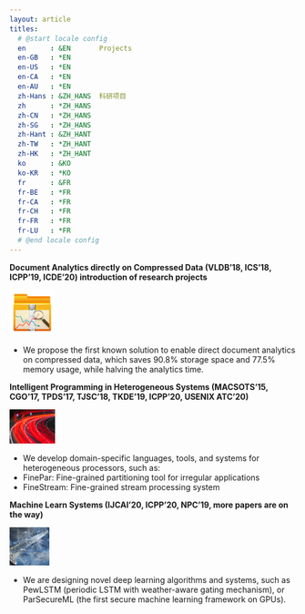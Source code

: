 ```yaml
---
layout: article
titles:
  # @start locale config
  en      : &EN       Projects
  en-GB   : *EN
  en-US   : *EN
  en-CA   : *EN
  en-AU   : *EN
  zh-Hans : &ZH_HANS  科研项目
  zh      : *ZH_HANS
  zh-CN   : *ZH_HANS
  zh-SG   : *ZH_HANS
  zh-Hant : &ZH_HANT  
  zh-TW   : *ZH_HANT
  zh-HK   : *ZH_HANT
  ko      : &KO       
  ko-KR   : *KO
  fr      : &FR       
  fr-BE   : *FR
  fr-CA   : *FR
  fr-CH   : *FR
  fr-FR   : *FR
  fr-LU   : *FR
  # @end locale config
---
```


**Document Analytics directly on Compressed Data (VLDB’18, ICS’18, ICPP’19, ICDE’20) introduction of research projects**

<img src="/assets/1.1.png" alt="fig 1.1" style="zoom:100%;" />

+ We propose the first known solution to enable direct document analytics on compressed data, which saves 90.8% storage space and 77.5% memory usage, while halving the analytics time.

**Intelligent Programming in Heterogeneous Systems (MACSOTS’15, CGO’17, TPDS’17, TJSC’18, TKDE’19, ICPP’20, USENIX ATC’20)**

<img src="/assets/1.2.png" alt="fig 1.2" style="zoom:120%;" />

+ We develop domain-specific languages, tools, and systems for heterogeneous processors, such as:
+ FinePar: Fine-grained partitioning tool for irregular applications
+ FineStream: Fine-grained stream processing system

**Machine Learn Systems (IJCAI’20, ICPP’20, NPC’19, more papers are on the way)**

<img src="/assets/1.3.png" alt="fig 1.3" style="zoom:70%;" />

+ We are designing novel deep learning algorithms and systems, such as PewLSTM (periodic LSTM with weather-aware gating mechanism), or ParSecureML (the first secure machine learning framework on GPUs).

